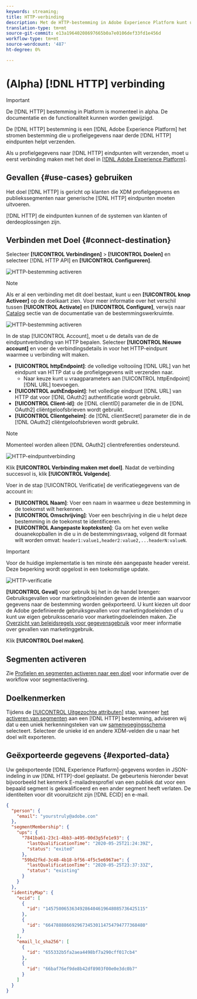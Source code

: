 ```yaml
---
keywords: streaming;
title: HTTP-verbinding
description: Met de HTTP-bestemming in Adobe Experience Platform kunt u profielgegevens naar HTTP-eindpunten van derden verzenden.
translation-type: tm+mt
source-git-commit: e13a19640208697665b0a7e0106def33fd1e456d
workflow-type: tm+mt
source-wordcount: '487'
ht-degree: 0%

---
```



# (Alpha) [!DNL HTTP] verbinding

>[!IMPORTANT]
>
>De [!DNL HTTP] bestemming in Platform is momenteel in alpha. De documentatie en de functionaliteit kunnen worden gewijzigd.

De [!DNL HTTP] bestemming is een [!DNL Adobe Experience Platform] het stromen bestemming die u profielgegevens naar derde [!DNL HTTP] eindpunten helpt verzenden.

Als u profielgegevens naar [!DNL HTTP] eindpunten wilt verzenden, moet u eerst verbinding maken met het doel in [[!DNL Adobe Experience Platform]](#connect-destination).

## Gevallen {#use-cases} gebruiken

Het doel [!DNL HTTP] is gericht op klanten die XDM profielgegevens en publiekssegmenten naar generische [!DNL HTTP] eindpunten moeten uitvoeren.

[!DNL HTTP] de eindpunten kunnen of de systemen van klanten of derdeoplossingen zijn.

## Verbinden met Doel {#connect-destination}

Selecteer **[!UICONTROL Verbindingen]** > **[!UICONTROL Doelen]** en selecteer [!DNL HTTP API] en **[!UICONTROL Configureren]**.

![HTTP-bestemming activeren](../assets/catalog/http/activate.png)

>[!NOTE]
>
>Als er al een verbinding met dit doel bestaat, kunt u een **[!UICONTROL knop Activeer]** op de doelkaart zien. Voor meer informatie over het verschil tussen **[!UICONTROL Activate]** en **[!UICONTROL Configure]**, verwijs naar [Catalog](../ui/destinations-workspace.md#catalog) sectie van de documentatie van de bestemmingswerkruimte.
>
>![HTTP-bestemming activeren](../assets/catalog/http/connect.png)

In de stap [!UICONTROL Account], moet u de details van de de eindpuntverbinding van HTTP bepalen. Selecteer **[!UICONTROL Nieuwe account]** en voer de verbindingsdetails in voor het HTTP-eindpunt waarmee u verbinding wilt maken.
- **[!UICONTROL httpEndpoint]**: de volledige voltooiing  [!DNL URL] van het eindpunt van HTTP dat u de profielgegevens wilt verzenden naar.
   - Naar keuze kunt u vraagparameters aan [!UICONTROL httpEndpoint] [!DNL URL] toevoegen.
- **[!UICONTROL authEndpoint]**: het volledige eindpunt  [!DNL URL] van HTTP dat voor  [!DNL OAuth2] authentificatie wordt gebruikt.
- **[!UICONTROL Client-id]**: de  [!DNL clientID] parameter die in de  [!DNL OAuth2] cliëntgeloofsbrieven wordt gebruikt.
- **[!UICONTROL Clientgeheim]**: de  [!DNL clientSecret] parameter die in de  [!DNL OAuth2] cliëntgeloofsbrieven wordt gebruikt.

>[!NOTE]
>
>Momenteel worden alleen [!DNL OAuth2] clientreferenties ondersteund.

![HTTP-eindpuntverbinding](../assets/catalog/http/connect.png)

Klik **[!UICONTROL Verbinding maken met doel]**. Nadat de verbinding succesvol is, klik **[!UICONTROL Volgende]**.

Voer in de stap [!UICONTROL Verificatie] de verificatiegegevens van de account in:
- **[!UICONTROL Naam]**: Voer een naam in waarmee u deze bestemming in de toekomst wilt herkennen.
- **[!UICONTROL Omschrijving]**: Voer een beschrijving in die u helpt deze bestemming in de toekomst te identificeren.
- **[!UICONTROL Aangepaste kopteksten]**: Ga om het even welke douanekopballen in die u in de bestemmingsvraag, volgend dit formaat wilt worden omvat:  `header1:value1,header2:value2,...headerN:valueN`.

>[!IMPORTANT]
>
>Voor de huidige implementatie is ten minste één aangepaste header vereist. Deze beperking wordt opgelost in een toekomstige update.

![HTTP-verificatie](../assets/catalog/http/authenticate.png)

**[!UICONTROL Geval]** voor gebruik bij het in de handel brengen: Gebruiksgevallen voor marketingdoeleinden geven de intentie aan waarvoor gegevens naar de bestemming worden geëxporteerd. U kunt kiezen uit door de Adobe gedefinieerde gebruiksgevallen voor marketingdoeleinden of u kunt uw eigen gebruiksscenario voor marketingdoeleinden maken. Zie [Overzicht van beleidsregels voor gegevensgebruik](../../data-governance/policies/overview.md) voor meer informatie over gevallen van marketinggebruik.

Klik **[!UICONTROL Doel maken]**.

## Segmenten activeren

Zie [Profielen en segmenten activeren naar een doel](../ui/activate-destinations.md#select-attributes) voor informatie over de workflow voor segmentactivering.

## Doelkenmerken

Tijdens de [[!UICONTROL Uitgezochte attributen]](../ui/activate-destinations.md#select-attributes) stap, wanneer [het activeren van segmenten](../ui/activate-destinations.md) aan een [!DNL HTTP] bestemming, adviseren wij dat u een uniek herkenningsteken van uw [samenvoegingsschema](../../profile/home.md#profile-fragments-and-union-schemas) selecteert. Selecteer de unieke id en andere XDM-velden die u naar het doel wilt exporteren.

## Geëxporteerde gegevens {#exported-data}

Uw geëxporteerde [!DNL Experience Platform]-gegevens worden in JSON-indeling in uw [!DNL HTTP]-doel geplaatst. De gebeurtenis hieronder bevat bijvoorbeeld het kenmerk E-mailadresprofiel van een publiek dat voor een bepaald segment is gekwalificeerd en een ander segment heeft verlaten. De identiteiten voor dit vooruitzicht zijn [!DNL ECID] en e-mail.

```json
{
  "person": {
    "email": "yourstruly@adobe.con"
  },
  "segmentMembership": {
    "ups": {
      "7841ba61-23c1-4bb3-a495-00d3g5fe1e93": {
        "lastQualificationTime": "2020-05-25T21:24:39Z",
        "status": "exited"
      },
      "59bd2fkd-3c48-4b18-bf56-4f5c5e6967ae": {
        "lastQualificationTime": "2020-05-25T23:37:33Z",
        "status": "existing"
      }
    }
  },
  "identityMap": {
    "ecid": [
      {
        "id": "14575006536349286404619648085736425115"
      },
      {
        "id": "66478888669296734530114754794777368480"
      }
    ],
    "email_lc_sha256": [
      {
        "id": "655332b5fa2aea4498bf7a290cff017cb4"
      },
      {
        "id": "66baf76ef9de8b42df8903f00e0e3dc0b7"
      }
    ]
  }
}
```
